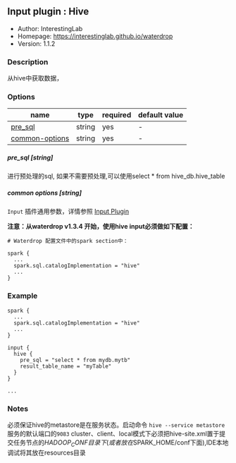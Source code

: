 ## Input plugin : Hive

* Author: InterestingLab
* Homepage: https://interestinglab.github.io/waterdrop
* Version: 1.1.2

### Description

从hive中获取数据，

### Options

| name | type | required | default value |
| --- | --- | --- | --- |
| [pre_sql](#pre_sql-string) | string | yes | - |
| [common-options](#common-options-string)| string | yes | - |


##### pre_sql [string]

进行预处理的sql, 如果不需要预处理,可以使用select * from hive_db.hive_table

##### common options [string]

`Input` 插件通用参数，详情参照 [Input Plugin](/zh-cn/v1/configuration/input-plugin)


**注意：从waterdrop v1.3.4 开始，使用hive input必须做如下配置：**

```
# Waterdrop 配置文件中的spark section中：

spark {
  ...
  spark.sql.catalogImplementation = "hive"
  ...
}

```


### Example

```
spark {
  ...
  spark.sql.catalogImplementation = "hive"
  ...
}

input {
  hive {
    pre_sql = "select * from mydb.mytb"
    result_table_name = "myTable"
  }
}

...
```

### Notes
必须保证hive的metastore是在服务状态。启动命令 `hive --service metastore` 服务的默认端口的`9083`
cluster、client、local模式下必须把hive-site.xml置于提交任务节点的$HADOOP_CONF目录下(或者放在$SPARK_HOME/conf下面),IDE本地调试将其放在resources目录

